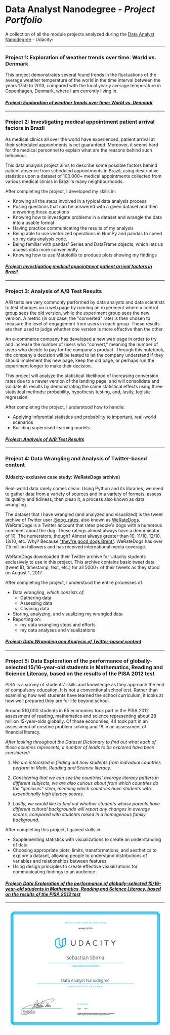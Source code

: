 # Data Analyst Nanodegree - _Project Portfolio_

A collection of all the module projects analyzed during the [Data Analyst Nanodegree](https://udacity.com/course/data-analyst-nanodegree--nd002) - Udacity:

---

### Project 1: Exploration of weather trends over time: World vs. Denmark

This project demonstrates several found trends in the fluctuations of the average weather temperature of the world in the time interval between the years 1750 to 2013, compared with the local yearly average temperature in Copenhagen, Denmark, where I am currently living in.

#### _[Project: Exploration of weather trends over time: World vs. Denmark](https://github.com/seby-sbirna/Data-Analyst-Nanodegree/tree/master/Project%201%20-%20Exploring%20Weather%20Trends)_

---

### Project 2: Investigating medical appointment patient arrival factors in Brazil

As medical clinics all over the world have experienced, patient arrival at their scheduled appointments is not guaranteed. Moreover, it seems hard for the medical personnel to explain what are the reasons behind such behaviour.

This data analysis project aims to describe some possible factors behind patient absence from scheduled appointments in Brazil, using descriptive statistics upon a dataset of 100.000+ medical appointments collected from various medical clinics in Brazil's many neighbourhoods.

After completing the project, I developed my skills in:

- Knowing all the steps involved in a typical data analysis process
- Posing questions that can be answered with a given dataset and then answering those questions
- Knowing how to investigate problems in a dataset and wrangle the data into a usable format
- Having practice communicating the results of my analysis
- Being able to use vectorized operations in NumPy and pandas to speed up my data analysis code.
- Being familiar with pandas' Series and DataFrame objects, which lets us access data more conveniently
- Knowing how to use Matplotlib to produce plots showing my findings

#### _[Project: Investigating medical appointment patient arrival factors in Brazil](https://github.com/seby-sbirna/Data-Analyst-Nanodegree/tree/master/Project%202%20-%20Investigate%20a%20Dataset)_

---

### Project 3: Analysis of A/B Test Results

A/B tests are very commonly performed by data analysts and data scientists to test changes on a web page by running an experiment where a control group sees the old version, while the experiment group sees the new version. A metric (in our case, the "converted" rate) is then chosen to measure the level of engagement from users in each group. These results are then used to judge whether one version is more effective than the other.

An e-commerce company has developed a new web page in order to try and increase the number of users who "convert," meaning the number of users who decide to pay for the company's product. Through this notebook, the company's decision will be tested to let the company understand if they should implement this new page, keep the old page, or perhaps run the experiment longer to make their decision.

This project will analyze the statistical likelihood of increasing conversion rates due to a newer version of the landing page, and will consolidate and validate its results by demonstrating the same statistical effects using three statistical methods: probability, hypothesis testing, and, lastly, logistic regression.

After completing the project, I understood how to handle:

- Applying inferential statistics and probability to important, real-world scenarios
- Builiding supervised learning models

#### _[Project: Analysis of A/B Test Results](https://github.com/seby-sbirna/Data-Analyst-Nanodegree/tree/master/Project%203%20-%20Analyze%20AB%20Test%20Results)_

---

### Project 4: Data Wrangling and Analysis of Twitter-based content 
#### (Udacity-exclusive case study: WeRateDogs archive)

Real-world data rarely comes clean. Using Python and its libraries, we need to gather data from a variety of sources and in a variety of formats, assess its quality and tidiness, then clean it; a process also known as data wrangling.

The dataset that I have wrangled (and analyzed and visualized) is the tweet archive of Twitter user [@dog_rates](https://twitter.com/dog_rates), also known as [WeRateDogs](https://twitter.com/dog_rates). WeRateDogs is a Twitter account that rates people's dogs with a humorous comment about the dog. These ratings almost always have a denominator of 10. The numerators, though? Almost always greater than 10. 11/10, 12/10, 13/10, etc. Why? Because ["they're good dogs Brent"](https://knowyourmeme.com/memes/theyre-good-dogs-brent). WeRateDogs has over 7.5 million followers and has received international media coverage.

WeRateDogs downloaded their Twitter archive for Udacity students exclusively to use in this project. This archive contains basic tweet data (tweet ID, timestamp, text, etc.) for all 5000+ of their tweets as they stood on August 1, 2017.

After completing the project, I understood the entire processes of:

- Data wrangling, _which consists of:_
    - Gathering data
    - Assessing data
    - Cleaning data
- Storing, analyzing, and visualizing my wrangled data
- Reporting on:
    - my data wrangling steps and efforts 
    - my data analyses and visualizations

#### _[Project: Data Wrangling and Analysis of Twitter-based content](https://github.com/seby-sbirna/Data-Analyst-Nanodegree/tree/master/Project%204%20-%20Wrangle%20and%20Analyze%20Data)_

---

### Project 5: Data Exploration of the performance of globally-selected 15/16-year-old students in Mathematics, Reading and Science Literacy, based on the results of the PISA 2012 test

PISA is a survey of students' skills and knowledge as they approach the end of compulsory education. It is not a conventional school test. Rather than examining how well students have learned the school curriculum, it looks at how well prepared they are for life beyond school.

Around 510,000 students in 65 economies took part in the PISA 2012 assessment of reading, mathematics and science representing about 28 million 15-year-olds globally. Of those economies, 44 took part in an assessment of creative problem solving and 18 in an assessment of financial literacy.

*After looking throughout the Dataset Dictionary to find out what each of these columns represents, a number of leads to be explored have been considered:*

1. _We are interested in finding out how students from individual countries perform in Math, Reading and Science literacy._
    
2. _Considering that we can see the countries' average literacy patters in different subjects, we are also curious about from which countries do the "geniuses" stem, meaning which countries have students with exceptionally high literacy scores._
    
3. _Lastly, we would like to find out whether students whose parents have different cultural backgrounds will report any changes in average scores, compared with students raised in a homogenous family background._

After completing this project, I gained skills in:

- Supplementing statistics with visualizations to create an understanding of data
- Choosing appropriate plots, limits, transformations, and aesthetics to explore a dataset, allowing people to understand distributions of variables and relationships between features
- Using design principles to create effective visualizations for communicating findings to an audience
   
#### _[Project: Data Exploration of the performance of globally-selected 15/16-year-old students in Mathematics, Reading and Science Literacy, based on the results of the PISA 2012 test](https://github.com/seby-sbirna/Data-Analyst-Nanodegree/blob/master/Project%205%20-%20Communicate%20Data%20Findings/README.md)_

---

![Udacity Data Analyst Nanodegree](Udacity_Data_Analyst_Certificate.png)

